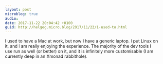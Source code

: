 ```yaml
---
layout: post
microblog: true
audio: 
date: 2017-11-22 20:04:42 +0100
guid: http://helgeg.micro.blog/2017/11/22/i-used-to.html
---
```

I used to have a Mac at work, but now I have a generic laptop. I put Linux on it, and I am really enjoying the experience. The majority of the dev tools I use run as well (or better) on it, and it is infinitely more customisable (I am currently deep in an Xmonad rabbithole). 
